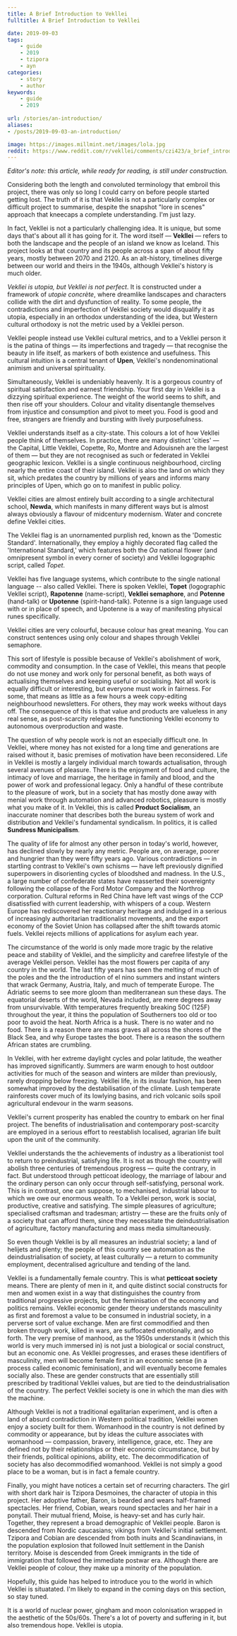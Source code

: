 ```yaml
---
title: A Brief Introduction to Vekllei
fulltitle: A Brief Introduction to Vekllei

date: 2019-09-03
tags:
    - guide
    - 2019
    - tzipora
    - ayn
categories:
    - story
    - author
keywords:
    - guide
    - 2019
    
url: /stories/an-introduction/
aliases:
- /posts/2019-09-03-an-introduction/

image: https://images.millmint.net/images/lola.jpg
reddit: https://www.reddit.com/r/vekllei/comments/czi423/a_brief_introduction_to_vekllei/
---
```


*Editor's note: this article, while ready for reading, is still under construction.*

Considering both the length and convoluted terminology that embroil this project, there was only so long I could carry on before people started getting lost. The truth of it is that Vekllei is not a particularly complex or difficult project to summarise, despite the snapshot "lore in scenes" approach that kneecaps a complete understanding. I'm just lazy.

In fact, Vekllei is not a particularly challenging idea. It is unique, but some days that's about all it has going for it. The word itself — **Vekllei** — refers to both the landscape and the people of an island we know as Iceland. This project looks at that country and its people across a span of about fifty years, mostly between 2070 and 2120. As an alt-history, timelines diverge between our world and theirs in the 1940s, although Vekllei's history is much older.

*Vekllei is utopia, but Vekllei is not perfect*. It is constructed under a framework of *utopie concrète*, where dreamlike landscapes and characters collide with the dirt and dysfunction of reality. To some people, the contradictions and imperfection of Vekllei society would disqualify it as utopia, especially in an orthodox understanding of the idea, but Western cultural orthodoxy is not the metric used by a Vekllei person.

Vekllei people instead use Vekllei cultural metrics, and to a Vekllei person it is the patina of things — its imperfections and tragedy — that recognise the beauty in life itself, as markers of both existence and usefulness. This cultural intuition is a central tenant of **Upen**, Vekllei's nondenominational animism and universal spirituality.

Simultaneously, Vekllei is undeniably heavenly. It is a gorgeous country of spiritual satisfaction and earnest friendship. Your first day in Vekllei is a dizzying spiritual experience. The weight of the world seems to shift, and then rise off your shoulders. Colour and vitality disentangle themselves from injustice and consumption and pivot to meet you. Food is good and free, strangers are friendly and bursting with lively purposefulness.

Vekllei understands itself as a city-state. This colours a lot of how Vekllei people think of themselves. In practice, there are many distinct 'cities' — the Capital, Little Vekllei, Copette, Ro, Montre and Adouisneh are the largest of them — but they are not recognised as such or federated in Vekllei geographic lexicon. Vekllei is a single continuous neighbourhood, circling nearly the entire coast of their island. Vekllei is also the land on which they sit, which predates the country by millions of years and informs many principles of Upen, which go on to manifest in public policy.

Vekllei cities are almost entirely built according to a single architectural school, **Newda**, which manifests in many different ways but is almost always obviously a flavour of midcentury modernism. Water and concrete define Vekllei cities.

The Vekllei flag is an unornamented purplish red, known as the 'Domestic Standard'. Internationally, they employ a highly decorated flag called the 'International Standard,' which features both the *Oa* national flower (and omnipresent symbol in every corner of society) and Vekllei logographic script, called *Topet*.

Vekllei has five language systems, which contribute to the single national language -- also called Vekllei. There is spoken Vekllei,  **Topet** (logographic Vekllei script), **Rapotenne** (name-script), **Vekllei semaphore**, and **Potenne** (hand-talk) or **Upotenne** (spirit-hand-talk). Potenne is a sign language used with or in place of speech, and Upotenne is a way of manifesting physical runes specifically.

Vekllei cities are very colourful, because colour has great meaning. You can construct sentences using only colour and shapes through Vekllei semaphore.

This sort of lifestyle is possible because of Vekllei's abolishment of work, commodity and consumption. In the case of Vekllei, this means that people do not use money and work only for personal benefit, as both ways of actualising themselves and keeping useful or socialising. Not all work is equally difficult or interesting, but everyone must work in fairness. For some, that means as little as a few hours a week copy-editing neighbourhood newsletters. For others, they may work weeks without days off. The consequence of this is that value and products are valueless in any real sense, as post-scarcity relegates the functioning Vekllei economy to autonomous overproduction and waste.

The question of why people work is not an especially difficult one. In Vekllei, where money has not existed for a long time and generations are raised without it, basic premises of motivation have been reconsidered. Life in Vekllei is mostly a largely individual march towards actualisation, through several avenues of pleasure. There is the enjoyment of food and culture, the intimacy of love and marriage, the heritage in family and blood, and the power of work and professional legacy. Only a handful of these contribute to the pleasure of work, but in a society that has mostly done away with menial work through automation and advanced robotics, pleasure is mostly what you make of it. In Vekllei, this is called **Product Socialism**, an inaccurate nominer that describes both the bureau system of work and distribution and Vekllei's fundamental syndicalism. In politics, it is called **Sundress Municipalism**.

The quality of life for almost any other person in today's world, however, has declined slowly by nearly any metric. People are, on average, poorer and hungrier than they were fifty years ago. Various contradictions — in startling contrast to Vekllei's own schisms — have left previously dignified superpowers in disorienting cycles of bloodshed and madness. In the U.S., a large number of confederate states have reasserted their sovereignty following the collapse of the Ford Motor Company and the Northrop corporation. Cultural reforms in Red China have left vast wings of the CCP disatissfied with current leadership, with whispers of a coup. Western Europe has rediscovered her reactionary heritage and indulged in a serious of increasingly authoritarian traditionalist movements, and the export economy of the Soviet Union has collapsed after the shift towards atomic fuels. Vekllei rejects millions of applications for asylum each year.

The circumstance of the world is only made more tragic by the relative peace and stability of Vekllei, and the simplicity and carefree lifestyle of the average Vekllei person. Vekllei has the most flowers per capita of any country in the world. The last fifty years has seen the melting of much of the poles and the the introduction of el nino summers and instant winters that wrack Germany, Austria, Italy, and much of temperate Europe. The Adriatic seems to see more gloom than mediterranean sun these days. The equatorial deserts of the world, Nevada included, are mere degrees away from unsurvivable. With temperatures frequently breaking 50C (125F) throughout the year, it thins the population of Southerners too old or too poor to avoid the heat. North Africa is a husk. There is no water and no food. There is a reason there are mass graves all across the shores of the Black Sea, and why Europe tastes the boot. There is a reason the southern African states are crumbling.

In Vekllei, with her extreme daylight cycles and polar latitude, the weather has improved significantly. Summers are warm enough to host outdoor activities for much of the season and winters are milder than previously, rarely dropping below freezing. Vekllei life, in its insular fashion, has been somewhat improved by the destabilisation of the climate. Lush temperate rainforests cover much of its lowlying basins, and rich volcanic soils spoil agricultural endevour in the warm seasons.

Vekllei's current prosperity has enabled the country to embark on her final project. The benefits of industrialisation and contemporary post-scarcity are employed in a serious effort to reestablish localised, agrarian life built upon the unit of the community.

Vekllei understands the the achievements of industry as a liberationist tool to return to preindustrial, satisfying life. It is not as though the country will abolish three centuries of tremendous progress — quite the contrary, in fact. But understood through petticoat ideology, the marriage of labour and the ordinary person can only occur through self-satisfying, personal work. This is in contrast, one can suppose, to mechanised, industrial labour to which we owe our enormous wealth. To a Vekllei person, work is social, productive, creative and satisfying. The simple pleasures of agriculture; specialised craftsman and tradesman; artistry — these are the fruits only of a society that can afford them, since they necessitate the deindustrialisation of agriculture, factory manufacturing and mass media simultaneously.

So even though Vekllei is by all measures an industrial society; a land of helijets and plenty; the people of this country see automation as the deindustrialisation of society, at least culturally — a return to community employment, decentralised agriculture and tending of the land.

Vekllei is a fundamentally female country. This is what **petticoat society** means. There are plenty of men in it, and quite distinct social constructs for men and women exist in a way that distinguishes the country from traditional progressive projects, but the feminisation of the economy and politics remains. Vekllei economic gender theory understands masculinity as first and foremost a  value to be consumed in industrial society, in a perverse sort of value exchange. Men are first commodified and then broken through work, killed in wars, are suffocated emotionally, and so forth. The very premise of  manhood, as the 1950s understands it (which this world is very much immersed in) is not just a biological or social construct, but an economic one. As Vekllei progresses, and erases these identifiers of masculinity, men will become female first in an economic sense (in a process called economic feminisation), and will eventually become females socially also. These are gender constructs that are essentially still prescribed by traditional Vekllei values, but are tied to the  deindustrialisation of the country. The perfect Vekllei society is one in which the man dies with the machine.

Although Vekllei is not a traditional egalitarian experiment, and is often a land of absurd contradiction in Western political tradition, Vekllei women enjoy a society built for them. Womanhood in the country is not defined by commodity or appearance, but by ideas the culture associates with womanhood — compassion, bravery, intelligence, grace, etc. They are defined not by their relationships or their economic circumstance, but by their friends, political opinions, ability, etc. The decommodification of society has also decommodified womanhood. Vekllei is not simply a good place to be a woman, but is in fact a female country.

Finally, you might have notices a certain set of recurring characters. The girl with short dark hair is Tzipora Desmoines, the character of utopia in this project. Her adoptive father, Baron, is bearded and wears half-framed spectacles. Her friend, Cobian, wears round spectacles and her hair in a ponytail. Their mutual friend, Moise, is heavy-set and has curly hair. Together, they represent a broad demographic of Vekllei people. Baron is descended from Nordic caucasians; vikings from Vekllei's initial settlement. Tzipora and Cobian are descended from both inuits and Scandinavians, in the population explosion that followed Inuit settlement in the Danish territory. Moise is descended from Greek immigrants in the tide of immigration that followed the immediate postwar era. Although there are Vekllei people of colour, they make up a minority of the population.

Hopefully, this guide has helped to introduce you to the world in which Vekllei is situatated. I'm likely to expand in the coming days on this section, so stay tuned.

It is a world of nuclear power, gingham and moon colonisation wrapped in the aesthetic of the 50s/60s. There's a lot of poverty and suffering in it, but also tremendous hope. Vekllei is utopia.
